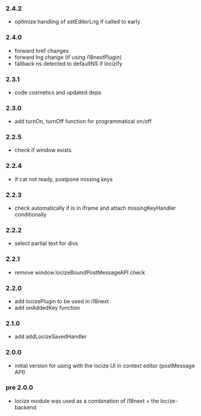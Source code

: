 ### 2.4.2

- optimize handling of setEditorLng if called to early

### 2.4.0

- forward href changes
- forward lng change (if using i18nextPlugin)
- fallback ns detected to defaultNS if locizify

### 2.3.1

- code cosmetics and updated deps

### 2.3.0

- add turnOn, turnOff function for programmatical on/off

### 2.2.5

- check if window exists

### 2.2.4

- if cat not ready, postpone missing keys

### 2.2.3

- check automatically if is in iframe and attach missingKeyHandler conditionally

### 2.2.2

- select partial text for divs

### 2.2.1

- remove window.locizeBoundPostMessageAPI check

### 2.2.0

- add locizePlugin to be used in i18next
- add onAddedKey function

### 2.1.0

- add addLocizeSavedHandler

### 2.0.0

- initial version for using with the locize UI in context editor (postMessage API)

### pre 2.0.0

- locize module was used as a combination of i18next + the locize-backend
